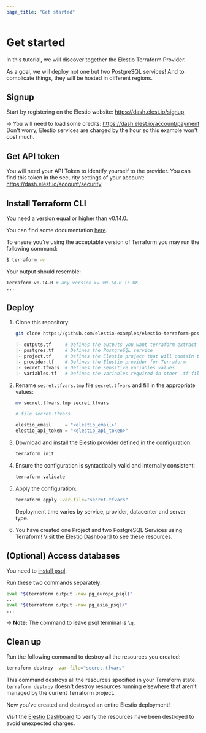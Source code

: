 ```yaml
---
page_title: "Get started"
---
```


# Get started

In this tutorial, we will discover together the Elestio Terraform Provider.

As a goal, we will deploy not one but two PostgreSQL services!
And to complicate things, they will be hosted in different regions.

## Signup

Start by registering on the Elestio website: https://dash.elest.io/signup

-> You will need to load some credits: https://dash.elest.io/account/payment
<br>Don't worry, Elestio services are charged by the hour so this example won't cost much.

## Get API token

You will need your API Token to identify yourself to the provider.
You can find this token in the security settings of your account: https://dash.elest.io/account/security

## Install Terraform CLI

You need a version equal or higher than v0.14.0.

You can find some documentation [here](https://developer.hashicorp.com/terraform/tutorials/aws-get-started/install-cli#install-terraform).

To ensure you're using the acceptable version of Terraform you may run the following command:

```bash
$ terraform -v
```

Your output should resemble:

```bash
Terraform v0.14.0 # any version >= v0.14.0 is OK
...
```

## Deploy

1.  Clone this repository:

    ```bash
    git clone https://github.com/elestio-examples/elestio-terraform-postgres-regions
    ```

    ```bash
    |- outputs.tf     # Defines the outputs you want terraform extract
    |- postgres.tf    # Defines the PostgreSQL service
    |- project.tf     # Defines the Elestio project that will contain the PostgreSQL service
    |- provider.tf    # Defines the Elestio provider for Terraform
    |- secret.tfvars  # Defines the sensitive variables values
    |- variables.tf   # Defines the variables required in other .tf files
    ```

2.  Rename `secret.tfvars.tmp` file `secret.tfvars` and fill in the appropriate values:

    ```bash
    mv secret.tfvars.tmp secret.tfvars
    ```

    ```terraform
    # file secret.tfvars

    elestio_email     = "<elestio_email>"
    elestio_api_token = "<elestio_api_token>"
    ```

3.  Download and install the Elestio provider defined in the configuration:

    ```bash
    terraform init
    ```

4.  Ensure the configuration is syntactically valid and internally consistent:

    ```bash
    terraform validate
    ```

5.  Apply the configuration:

    ```bash
    terraform apply -var-file="secret.tfvars"
    ```

    Deployment time varies by service, provider, datacenter and server type.

6.  You have created one Project and two PostgreSQL Services using Terraform! Visit the [Elestio Dashboard](https://dash.elest.io/) to see these resources.

## (Optional) Access databases

You need to [install psql](https://www.timescale.com/blog/how-to-install-psql-on-mac-ubuntu-debian-windows/).

Run these two commands separately:

```bash
eval "$(terraform output -raw pg_europe_psql)"
...
eval "$(terraform output -raw pg_asia_psql)"
...
```

-> **Note:** The command to leave psql terminal is `\q`.

## Clean up

Run the following command to destroy all the resources you created:

```bash
terraform destroy -var-file="secret.tfvars"
```

This command destroys all the resources specified in your Terraform state. `terraform destroy` doesn't destroy resources running elsewhere that aren't managed by the current Terraform project.

Now you've created and destroyed an entire Elestio deployment!

Visit the [Elestio Dashboard](https://dash.elest.io/) to verify the resources have been destroyed to avoid unexpected charges.
